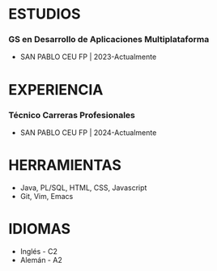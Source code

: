 # ESTUDIOS 

### GS en Desarrollo de Aplicaciones Multiplataforma
* SAN PABLO CEU FP | 2023-Actualmente

# EXPERIENCIA

### Técnico Carreras Profesionales
* SAN PABLO CEU FP | 2024-Actualmente

# HERRAMIENTAS

* Java, PL/SQL, HTML, CSS, Javascript
* Git, Vim, Emacs

# IDIOMAS

* Inglés - C2
* Alemán - A2
